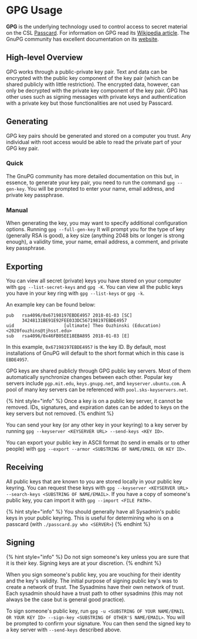 # GPG Usage

**GPG** is the underlying technology used to control access to secret material on the CSL [Passcard](./).  For information on GPG read its [Wikipedia article](https://en.wikipedia.org/wiki/GNU_Privacy_Guard).  The GnuPG community has excellent documentation on its [website](https://gnupg.org/documentation/howtos.html).

## High-level Overview

GPG works through a public-private key pair.  Text and data can be encrypted with the public key component of the key pair \(which can be shared publicly with little restriction\).  The encrypted data, however, can only be decrypted with the private key component of the key pair.  GPG has other uses such as signing messages with private keys and authentication with a private key but those functionalities are not used by Passcard.

## Generating

GPG key pairs should be generated and stored on a computer you trust.  Any individual with root access would be able to read the private part of your GPG key pair. 

### Quick

The GnuPG community has more detailed documentation on this but, in essence, to generate your key pair, you need to run the command `gpg --gen-key`.  You will be prompted to enter your name, email address, and private key passphrase.

### Manual

When generating the key, you may want to specify additional configuration options.  Running `gpg --full-gen-key` It will prompt you for the type of key \(generally RSA is good\), a key size \(anything 2048 bits or longer is strong enough\), a validity time, your name, email address, a comment, and private key passphrase.

## Exporting

You can view all secret \(private\) keys you have stored on your computer with `gpg --list-secret-keys` and `gpg -K`.  You can view all the public keys you have in your key ring with `gpg --list-keys` or `gpg -k`.

An example key can be found below:

```text
pub   rsa4096/0x67198197EBDE4957 2018-01-03 [SC]
      34248131BE91E92FEE033DC567198197EBDE4957
uid                   [ultimate] Theo Ouzhinski (Education) <2020fouzhins@tjhsst.edu>
sub   rsa4096/0x46FB05EE18EBA895 2018-01-03 [E]
```

In this example, `0x67198197EBDE4957` is the key ID.  By default, most installations of GnuPG will default to the short format which in this case is `EBDE4957`.

GPG keys are shared publicly through GPG public key servers.  Most of them automatically synchronize changes between each other. Popular key servers include `pgp.mit.edu`, `keys.gnupg.net`, and `keyserver.ubuntu.com`.  A pool of many key servers can be referenced with `pool.sks-keyservers.net`.

{% hint style="info" %}
Once a key is on a public key server, it cannot be removed.  IDs, signatures, and expiration dates can be added to keys on the key servers but not removed.
{% endhint %}

You can send your key \(or any other key in your keyring\) to a key server by running `gpg --keyserver <KEYSERVER URL> --send-keys <KEY ID>`.

You can export your public key in ASCII format \(to send in emails or to other people\) with `gpg --export --armor <SUBSTRING OF NAME/EMAIL OR KEY ID>`.

## Receiving

All public keys that are known to you are stored locally in your public key keyring.  You can request these keys with `gpg --keyserver <KEYSERVER URL> --search-keys <SUBSTRING OF NAME/EMAIL>`.  If you have a copy of someone's public key, you can import it with `gpg --import <FILE PATH>`.

{% hint style="info" %}
You should generally have all Sysadmin's public keys in your public keyring.  This is useful for determining who is on a passcard \(with `./passcard.py who <SERVER>`\)
{% endhint %}

## Signing

{% hint style="info" %}
Do not sign someone's key unless you are sure that it is their key.  Signing keys are at your discretion.
{% endhint %}

When you sign someone's public key, you are vouching for their identity and the key's validity.  The initial purpose of signing public key's was to create a network of trust. The Sysadmins have their own network of trust.  Each sysadmin should have a trust path to other sysadmins \(this may not always be the case but is general good practice\).

To sign someone's public key, run `gpg -u <SUBSTRING OF YOUR NAME/EMAIL OR YOUR KEY ID> --sign-key <SUBSTRING OF OTHER'S NAME/EMAIL>`.  You will be prompted to confirm your signature.  You can then send the signed key to a key server with `--send-keys` described above.

